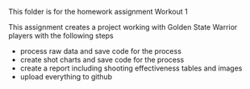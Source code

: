 This folder is for the homework assignment Workout 1

This assignment creates a project working with Golden State Warrior players with the following steps

* process raw data and save code for the process
* create shot charts and save code for the process
* create a report including shooting effectiveness tables and images
* upload everything to github

